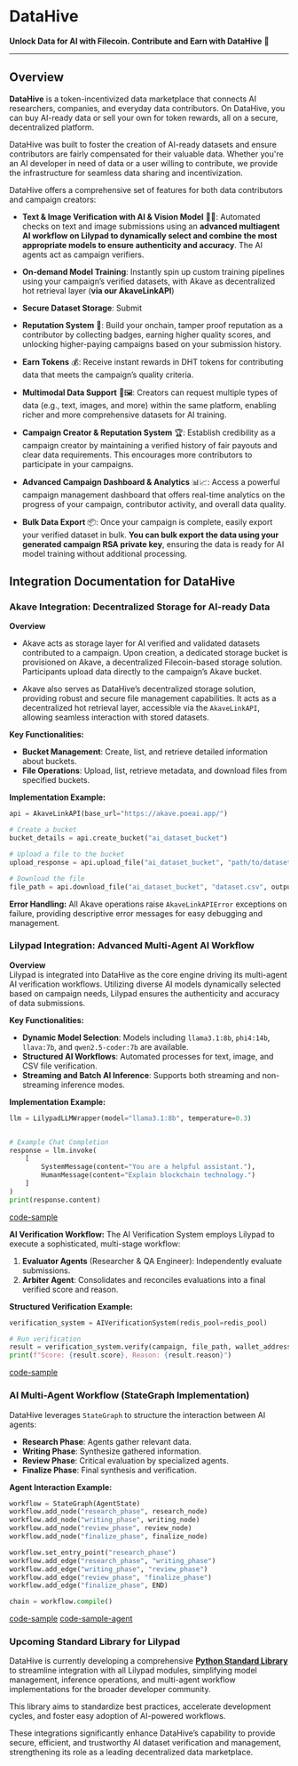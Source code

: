# DataHive

**Unlock Data for AI with Filecoin. Contribute and Earn with DataHive** 🚀

---

## Overview

**DataHive** is a token-incentivized data marketplace that connects AI researchers, companies, and everyday data contributors. On DataHive, you can buy AI-ready data or sell your own for token rewards, all on a secure, decentralized platform. 

DataHive was built  to foster the creation of AI-ready datasets and ensure contributors are fairly compensated for their valuable data. Whether you're an AI developer in need of data or a user willing to contribute, we provide the infrastructure for seamless data sharing and incentivization.

DataHive offers a comprehensive set of features for both data contributors and campaign creators:

- **Text & Image Verification with AI & Vision Model** 🤖📸: Automated checks on text and image submissions using an **advanced multiagent AI workflow on Lilypad to dynamically select and combine the most appropriate models to ensure authenticity and accuracy**. The AI agents act as campaign verifiers.

- **On‑demand Model Training**: Instantly spin up custom training pipelines using your campaign’s verified datasets, with Akave as decentralized hot retrieval layer (**via our AkaveLinkAPI**)

- **Secure Dataset Storage**: Submit 

- **Reputation System** 🌟: Build your onchain, tamper proof reputation as a contributor by collecting badges, earning higher quality scores, and unlocking higher-paying campaigns based on your submission history.

- **Earn Tokens** 💰: Receive instant rewards in DHT tokens for contributing data that meets the campaign’s quality criteria.

- **Multimodal Data Support** 📝🖼️: Creators can request multiple types of data (e.g., text, images, and more) within the same platform, enabling richer and more comprehensive datasets for AI training.

- **Campaign Creator & Reputation System** 🏆: Establish credibility as a campaign creator by maintaining a verified history of fair payouts and clear data requirements. This encourages more contributors to participate in your campaigns.

- **Advanced Campaign Dashboard & Analytics** 📊📈: Access a powerful campaign management dashboard that offers real-time analytics on the progress of your campaign, contributor activity, and overall data quality.

- **Bulk Data Export** 📦: Once your campaign is complete, easily export your verified dataset in bulk. **You can bulk export the data using your generated campaign RSA private key**, ensuring the data is ready for AI model training without additional processing.
  

## Integration Documentation for DataHive

### Akave Integration: Decentralized Storage for AI-ready Data

**Overview**  
- Akave acts as storage layer for AI verified and validated datasets contributed to a campaign. Upon creation, a dedicated storage bucket is provisioned on Akave, a decentralized Filecoin-based storage solution. Participants upload data directly to the campaign’s Akave bucket.

- Akave also serves as DataHive’s decentralized storage solution, providing robust and secure file management capabilities. It acts as a decentralized hot retrieval layer, accessible via the `AkaveLinkAPI`, allowing seamless interaction with stored datasets.

**Key Functionalities:**
- **Bucket Management**: Create, list, and retrieve detailed information about buckets.
- **File Operations**: Upload, list, retrieve metadata, and download files from specified buckets.

**Implementation Example:**

```python
api = AkaveLinkAPI(base_url="https://akave.poeai.app/")

# Create a bucket
bucket_details = api.create_bucket("ai_dataset_bucket")

# Upload a file to the bucket
upload_response = api.upload_file("ai_dataset_bucket", "path/to/dataset.csv")

# Download the file
file_path = api.download_file("ai_dataset_bucket", "dataset.csv", output_dir="./downloads")
```

**Error Handling:**
All Akave operations raise `AkaveLinkAPIError` exceptions on failure, providing descriptive error messages for easy debugging and management.




### Lilypad Integration: Advanced Multi-Agent AI Workflow

**Overview**  
Lilypad is integrated into DataHive as the core engine driving its multi-agent AI verification workflows. Utilizing diverse AI models dynamically selected based on campaign needs, Lilypad ensures the authenticity and accuracy of data submissions.

**Key Functionalities:**
- **Dynamic Model Selection**: Models including `llama3.1:8b`, `phi4:14b`, `llava:7b`, and `qwen2.5-coder:7b` are available.
- **Structured AI Workflows**: Automated processes for text, image, and CSV file verification.
- **Streaming and Batch AI Inference**: Supports both streaming and non-streaming inference modes.

**Implementation Example:**

```python
llm = LilypadLLMWrapper(model="llama3.1:8b", temperature=0.3)


# Example Chat Completion
response = llm.invoke(
    [
        SystemMessage(content="You are a helpful assistant."),
        HumanMessage(content="Explain blockchain technology.")
    ]
)
print(response.content)
```
[code-sample](backend/app/ai_verification/lilypad.py)

**AI Verification Workflow:**
The AI Verification System employs Lilypad to execute a sophisticated, multi-stage workflow:

1. **Evaluator Agents** (Researcher & QA Engineer): Independently evaluate submissions.
2. **Arbiter Agent**: Consolidates and reconciles evaluations into a final verified score and reason.

**Structured Verification Example:**

```python
verification_system = AIVerificationSystem(redis_pool=redis_pool)

# Run verification
result = verification_system.verify(campaign, file_path, wallet_address)
print(f"Score: {result.score}, Reason: {result.reason}")
```
[code-sample](backend/app/ai_verification/services.py)




### AI Multi-Agent Workflow (StateGraph Implementation)

DataHive leverages `StateGraph` to structure the interaction between AI agents:

- **Research Phase**: Agents gather relevant data.
- **Writing Phase**: Synthesize gathered information.
- **Review Phase**: Critical evaluation by specialized agents.
- **Finalize Phase**: Final synthesis and verification.

**Agent Interaction Example:**

```python
workflow = StateGraph(AgentState)
workflow.add_node("research_phase", research_node)
workflow.add_node("writing_phase", writing_node)
workflow.add_node("review_phase", review_node)
workflow.add_node("finalize_phase", finalize_node)

workflow.set_entry_point("research_phase")
workflow.add_edge("research_phase", "writing_phase")
workflow.add_edge("writing_phase", "review_phase")
workflow.add_edge("review_phase", "finalize_phase")
workflow.add_edge("finalize_phase", END)

chain = workflow.compile()
```
[code-sample](backend/app/ai_verification/services.py)
[code-sample-agent](backend/app/ai_verification/agent.py)




### Upcoming Standard Library for Lilypad

DataHive is currently developing a comprehensive [**Python Standard Library**](https://github.com/0xTemplar/lilypad-python) to streamline integration with all Lilypad modules, simplifying model management, inference operations, and multi-agent workflow implementations for the broader developer community.

This library aims to standardize best practices, accelerate development cycles, and foster easy adoption of AI-powered workflows.


These integrations significantly enhance DataHive’s capability to provide secure, efficient, and trustworthy AI dataset verification and management, strengthening its role as a leading decentralized data marketplace.

